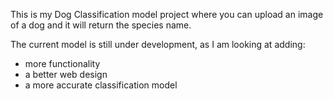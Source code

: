 This is my Dog Classification model project where you can upload an image of a dog and it will return the species name.

The current model is still under development, as I am looking at adding:
- more functionality
- a better web design
- a more accurate classification model
